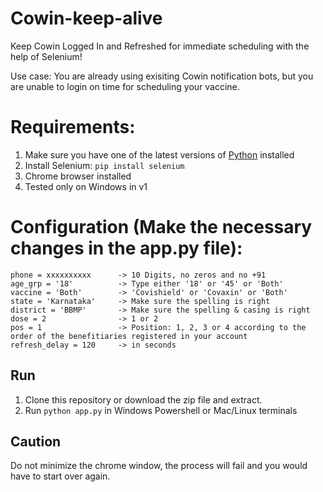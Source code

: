 # Cowin-keep-alive
Keep Cowin Logged In and Refreshed for immediate scheduling with the help of Selenium! 

Use case: You are already using exisiting Cowin notification bots, but you are unable to login on time for scheduling your vaccine. 

# Requirements:

1. Make sure you have one of the latest versions of [Python](https://www.python.org/downloads/) installed
2. Install Selenium: `pip install selenium`
3. Chrome browser installed
4. Tested only on Windows in v1


# Configuration (Make the necessary changes in the app.py file):

```
phone = xxxxxxxxxx      -> 10 Digits, no zeros and no +91
age_grp = '18'          -> Type either '18' or '45' or 'Both'
vaccine = 'Both'        -> 'Covishield' or 'Covaxin' or 'Both'
state = 'Karnataka'     -> Make sure the spelling is right
district = 'BBMP'       -> Make sure the spelling & casing is right
dose = 2                -> 1 or 2
pos = 1                 -> Position: 1, 2, 3 or 4 according to the order of the benefitiaries registered in your account 
refresh_delay = 120     -> in seconds
```

## Run

1. Clone this repository or download the zip file and extract.
2. Run `python app.py` in Windows Powershell or Mac/Linux terminals

## Caution

Do not minimize the chrome window, the process will fail and you would have to start over again.
